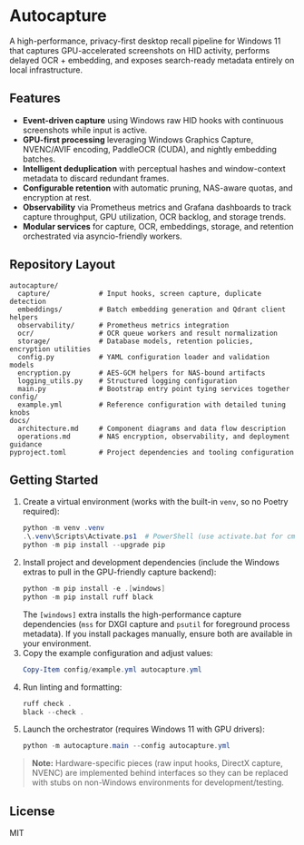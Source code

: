 # Autocapture

A high-performance, privacy-first desktop recall pipeline for Windows 11 that captures GPU-accelerated screenshots on HID activity, performs delayed OCR + embedding, and exposes search-ready metadata entirely on local infrastructure.

## Features

- **Event-driven capture** using Windows raw HID hooks with continuous screenshots while input is active.
- **GPU-first processing** leveraging Windows Graphics Capture, NVENC/AVIF encoding, PaddleOCR (CUDA), and nightly embedding batches.
- **Intelligent deduplication** with perceptual hashes and window-context metadata to discard redundant frames.
- **Configurable retention** with automatic pruning, NAS-aware quotas, and encryption at rest.
- **Observability** via Prometheus metrics and Grafana dashboards to track capture throughput, GPU utilization, OCR backlog, and storage trends.
- **Modular services** for capture, OCR, embeddings, storage, and retention orchestrated via asyncio-friendly workers.

## Repository Layout

```text
autocapture/
  capture/            # Input hooks, screen capture, duplicate detection
  embeddings/         # Batch embedding generation and Qdrant client helpers
  observability/      # Prometheus metrics integration
  ocr/                # OCR queue workers and result normalization
  storage/            # Database models, retention policies, encryption utilities
  config.py           # YAML configuration loader and validation models
  encryption.py       # AES-GCM helpers for NAS-bound artifacts
  logging_utils.py    # Structured logging configuration
  main.py             # Bootstrap entry point tying services together
config/
  example.yml         # Reference configuration with detailed tuning knobs
docs/
  architecture.md     # Component diagrams and data flow description
  operations.md       # NAS encryption, observability, and deployment guidance
pyproject.toml        # Project dependencies and tooling configuration
```

## Getting Started

1. Create a virtual environment (works with the built-in `venv`, so no Poetry required):
   ```powershell
   python -m venv .venv
   .\.venv\Scripts\Activate.ps1  # PowerShell (use activate.bat for cmd.exe)
   python -m pip install --upgrade pip
   ```
2. Install project and development dependencies (include the Windows extras to
   pull in the GPU-friendly capture backend):
   ```powershell
   python -m pip install -e .[windows]
   python -m pip install ruff black
   ```
   The `[windows]` extra installs the high-performance capture dependencies
   (`mss` for DXGI capture and `psutil` for foreground process metadata). If you
   install packages manually, ensure both are available in your environment.
3. Copy the example configuration and adjust values:
   ```powershell
   Copy-Item config/example.yml autocapture.yml
   ```
4. Run linting and formatting:
   ```powershell
   ruff check .
   black --check .
   ```
5. Launch the orchestrator (requires Windows 11 with GPU drivers):
   ```powershell
   python -m autocapture.main --config autocapture.yml
   ```

> **Note:** Hardware-specific pieces (raw input hooks, DirectX capture, NVENC) are implemented behind interfaces so they can be replaced with stubs on non-Windows environments for development/testing.

## License

MIT

